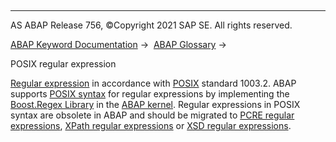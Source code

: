   

* * *

AS ABAP Release 756, ©Copyright 2021 SAP SE. All rights reserved.

[ABAP Keyword Documentation](javascript:call_link\('abenabap.htm'\)) →  [ABAP Glossary](javascript:call_link\('abenabap_glossary.htm'\)) → 

POSIX regular expression

[Regular expression](javascript:call_link\('abenregular_expression_glosry.htm'\) "Glossary Entry") in accordance with [POSIX](https://en.wikipedia.org/wiki/POSIX) standard 1003.2. ABAP supports [POSIX syntax](javascript:call_link\('abenregex_posix_syntax.htm'\)) for regular expressions by implementing the [Boost.Regex Library](http://www.boost.org/doc/libs/1_31_0/libs/regex/doc/index.html) in the [ABAP kernel](javascript:call_link\('abenkernel_glosry.htm'\) "Glossary Entry"). Regular expressions in POSIX syntax are obsolete in ABAP and should be migrated to [PCRE regular expressions](javascript:call_link\('abenpcre_regex_glosry.htm'\) "Glossary Entry"), [XPath regular expressions](javascript:call_link\('abenxpath_regex_glosry.htm'\) "Glossary Entry") or [XSD regular expressions](javascript:call_link\('abenxsd_regex_glosry.htm'\) "Glossary Entry").